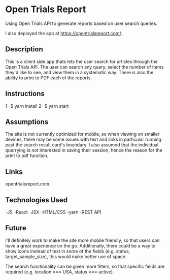 # Open Trials Report
Using Open Trials API to generate reports based on user search queries.

I also deployed the app at https://opentrialsreport.com/. 

## Description
This is a client side app thats lets the user search for articles through the Open Trials API. The user can search any query, select the number of items they'd like to see, and view them in a systematic way. There is also the ability to print to PDF each of the reports.

## Instructions
1- $ yarn install
2- $ yarn start

## Assumptions
The site is not currently optimized for mobile, so when viewing on smaller devices, there may be some issues with text and links in particular running past the search result card's boundary. I also assumed that the individual querrying is not interested in saving their session, hence the reason for the print to pdf function. 

## Links
opentrialsreport.com

## Technologies Used
-JS
-React
-JSX
-HTML/CSS
-yarn
-REST API

## Future
I'll definitely work to make the site more mobile friendly, so that users can have a great experience on the go. Additionally, there could be a way to show icons instead of text in some of the fields (e.g. status, target_sample_size), this would make better use of space.

The search functionality can be given more filters, so that specific fields are required (e.g. location === USA, status === active).  